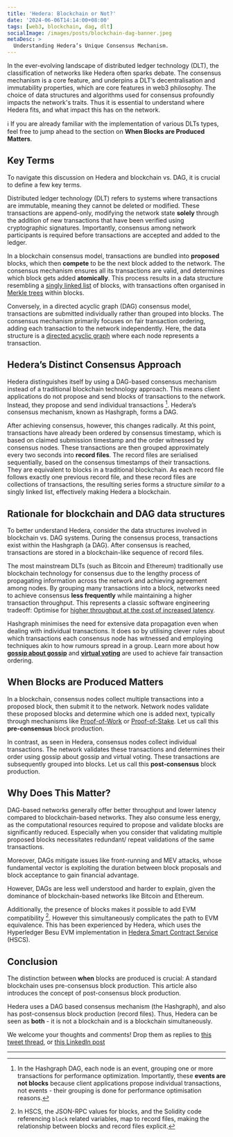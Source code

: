 ```yaml
---
title: 'Hedera: Blockchain or Not?'
date: '2024-06-06T14:14:00+08:00'
tags: [web3, blockchain, dag, dlt]
socialImage: /images/posts/blockchain-dag-banner.jpeg
metaDesc: >
  Understanding Hedera’s Unique Consensus Mechanism.
---
```


In the ever-evolving landscape of distributed ledger technology (DLT), the classification of networks like Hedera often sparks debate. The consensus mechanism is a core feature, and underpins a DLT’s decentralisation and immutability properties, which are core features in web3 philosophy. The choice of data structures and algorithms used for consensus profoundly impacts the network's traits. Thus it is essential to understand where Hedera fits, and what impact this has on the network.

ℹ️ If you are already familiar with the implementation of various DLTs types, feel free to jump ahead to the section on **When Blocks are Produced Matters**.

## Key Terms

To navigate this discussion on Hedera and blockchain vs. DAG, it is  crucial to define a few key terms.

Distributed ledger technology (DLT) refers to systems where transactions are immutable, meaning they cannot be deleted or modified. These transactions are append-only, modifying the network state **solely** through the addition of new transactions that have been verified using cryptographic signatures. Importantly, consensus among network participants is required before transactions are accepted and added to the ledger.

In a blockchain consensus model, transactions are bundled into **proposed** blocks, which then **compete** to be the next block added to the network. The consensus mechanism ensures all its transactions are valid, and determines which block gets added **atomically**. This process results in a data structure resembling a [singly linked list](https://en.wikipedia.org/wiki/Linked_list#Singly_linked_list) of blocks, with transactions often organised in [Merkle trees](https://en.wikipedia.org/wiki/Merkle_tree) within blocks.

Conversely, in a directed acyclic graph (DAG) consensus model, transactions are submitted individually rather than grouped into blocks. The consensus mechanism primarily focuses on fair transaction ordering, adding each transaction to the network independently. Here, the data structure is a [directed acyclic graph](https://en.wikipedia.org/wiki/Directed_acyclic_graph) where each node represents a transaction.

## Hedera’s Distinct Consensus Approach

Hedera distinguishes itself by using a DAG-based consensus mechanism instead of a traditional blockchain technology approach. This means client applications do not propose and send blocks of transactions to the network. Instead, they propose and send individual transactions [^hashgraph-transaction-events]. Hedera’s consensus mechanism, known as Hashgraph, forms a DAG.

After achieving consensus, however, this changes radically. At this point, transactions have already been ordered by consensus timestamp, which is based on claimed submission timestamp and the order witnessed by consensus nodes. These transactions are then grouped approximately every two seconds into **record files**. The record files are serialised sequentially, based on the consensus timestamps of their transactions. They are equivalent to blocks in a traditional blockchain. As each record file follows exactly one previous record file, and these record files are collections of transactions, the resulting series forms a structure *similar to* a singly linked list, effectively making Hedera a blockchain.

## Rationale for blockchain and DAG data structures

To better understand Hedera, consider the data structures involved in blockchain vs. DAG systems. During the consensus process, transactions exist within the Hashgraph (a DAG). After consensus is reached, transactions are stored in a blockchain-like sequence of record files.

The most mainstream DLTs (such as Bitcoin and Ethereum) traditionally use blockchain technology for consensus due to the lengthy process of propagating information across the network and achieving agreement among nodes. By grouping many transactions into a block, networks need to achieve consensus **less frequently** while maintaining a higher transaction throughput. This represents a classic software engineering tradeoff: Optimise for [higher throughput at the cost of increased latency](https://stackoverflow.com/a/39187441/194982).

Hashgraph minimises the need for extensive data propagation even when dealing with individual transactions. It does so by utilising clever rules about which transactions each consensus node has witnessed and employing techniques akin to how rumours spread in a group. Learn more about how [**gossip about gossip**](https://docs.hedera.com/hedera/core-concepts/hashgraph-consensus-algorithms/gossip-about-gossip) and [**virtual voting**](https://docs.hedera.com/hedera/core-concepts/hashgraph-consensus-algorithms/virtual-voting) are used to achieve fair transaction ordering.

## When Blocks are Produced Matters

In a blockchain, consensus nodes collect multiple transactions into a proposed block, then submit it to the network. Network nodes validate these proposed blocks and determine which one is added next, typically through mechanisms like [Proof-of-Work](https://en.wikipedia.org/wiki/Proof_of_work) or [Proof-of-Stake](https://en.wikipedia.org/wiki/Proof_of_stake). Let us call this **pre-consensus** block production.

In contrast, as seen in Hedera, consensus nodes collect individual transactions. The network validates these transactions and determines their order using gossip about gossip and virtual voting. These transactions are subsequently grouped into blocks. Let us call this **post-consensus** block production.

## Why Does This Matter?

DAG-based networks generally offer better throughput and lower latency compared to blockchain-based networks. They also consume less energy, as the computational resources required to propose and validate blocks are significantly reduced. Especially when you consider that validating multiple proposed blocks necessitates redundant/ repeat validations of the same transactions.

Moreover, DAGs mitigate issues like front-running and MEV attacks, whose fundamental vector is exploiting the duration between block proposals and block acceptance to gain financial advantage.

However, DAGs are less well understood and harder to explain, given the dominance of blockchain-based networks like Bitcoin and Ethereum.

Additionally, the presence of blocks makes it possible to add EVM compatibility [^hedera-hscs-block-in-rpc-and-solidity]. However this simultaneously complicates the path to EVM equivalence. This has been experienced by Hedera, which uses the Hyperledger Besu EVM implementation in [Hedera Smart Contract Service](https://hedera.com/smart-contract) (HSCS).

## Conclusion

The distinction between **when** blocks are produced is crucial: A standard blockchain uses pre-consensus block production. This article also introduces the concept of post-consensus block production.

Hedera uses a DAG based consensus mechanism (the Hashgraph), and also has post-consensus block production (record files). Thus, Hedera can be seen as **both** - it is not a blockchain and is a blockchain simultaneously.

We welcome your thoughts and comments! Drop them as replies to [this tweet thread](#TODO_link), or [this LinkedIn post](#TODO_link)

----

[^hashgraph-transaction-events]: In the Hashgraph DAG, each node is an event, grouping one or more transactions for performance optimization. Importantly, these **events are not blocks** because client applications propose individual transactions, not events - their grouping is done for performance optimisation reasons.

[^hedera-hscs-block-in-rpc-and-solidity]: In HSCS, the JSON-RPC values for blocks, and the Solidity code referencing `block` related variables, map to record files, making the relationship between blocks and record files explicit.
